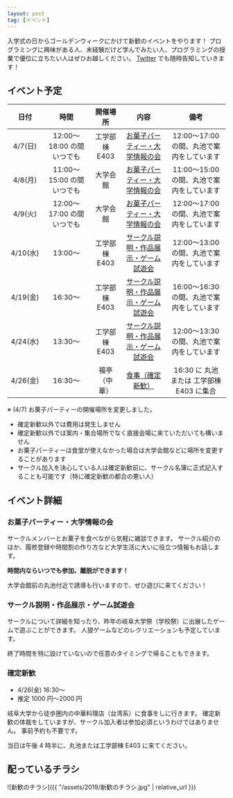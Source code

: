 ```yaml
---
layout: post
tag: [イベント]
---
```


入学式の日からゴールデンウィークにかけて新歓のイベントをやります！
プログラミングに興味がある人、未経験だけど学んでみたい人、プログラミングの授業で優位に立ちたい人はぜひお越しください。
[Twitter](https://twitter.com/prog_g) でも随時告知していきます！

## イベント予定

|   日付   |           時間            |   開催場所    |                                   内容                                    |                   備考                    |
| :------: | :-----------------------: | :-----------: | :-----------------------------------------------------------------------: | :---------------------------------------: |
| 4/7(日)  | 12:00〜18:00 の間いつでも | 工学部棟 E403 |      [お菓子パーティー・大学情報の会](#お菓子パーティー大学情報の会)      | 12:00〜17:00 の間、丸池で案内をしています |
| 4/8(月)  | 11:00〜15:00 の間いつでも |   大学会館    |      [お菓子パーティー・大学情報の会](#お菓子パーティー大学情報の会)      | 11:00〜15:00 の間、丸池で案内をしています |
| 4/9(火)  | 12:00〜17:00 の間いつでも |   大学会館    |      [お菓子パーティー・大学情報の会](#お菓子パーティー大学情報の会)      | 12:00〜17:00 の間、丸池で案内をしています |
| 4/10(水) |          13:00〜          | 工学部棟 E403 | [サークル説明・作品展示・ゲーム試遊会](#サークル説明作品展示ゲーム試遊会) | 12:00〜13:00 の間、丸池で案内をしています |
| 4/19(金) |          16:30〜          | 工学部棟 E403 | [サークル説明・作品展示・ゲーム試遊会](#サークル説明作品展示ゲーム試遊会) | 16:00〜16:30 の間、丸池で案内をしています |
| 4/24(水) |          13:30〜          | 工学部棟 E403 | [サークル説明・作品展示・ゲーム試遊会](#サークル説明作品展示ゲーム試遊会) | 12:00〜13:30 の間、丸池で案内をしています |
| 4/26(金) |          16:30〜          | 福亭（中華）  |                       [食事（確定新歓）](#確定新歓)                       | 16:30 に 丸池 または 工学部棟 E403 に集合 |

※ (4/7) お菓子パーティーの開催場所を変更しました。

- 確定新歓以外では費用は発生しません
- 確定新歓以外では案内・集合場所でなく直接会場に来ていただいても構いません
- お菓子パーティーは食堂が使えなかった場合は大学会館などに場所を変更することがあります
- サークル加入を決心している人は確定新歓前に、サークル名簿に正式記入することも可能です（特に確定新歓の都合の悪い人）

## イベント詳細

### お菓子パーティー・大学情報の会

サークルメンバーとお菓子を食べながら気軽に雑談できます。
サークル紹介のほか、履修登録や時間割の作り方など大学生活に大いに役立つ情報もお話します。

**時間内ならいつでも参加、離脱ができます！**

大学会館前の丸池付近で誘導も行いますので、ぜひ遊びに来てください！

### サークル説明・作品展示・ゲーム試遊会

サークルについて詳細を知ったり、昨年の岐阜大学祭（学校祭）に出展したゲームで遊ぶことができます。
人狼ゲームなどのレクリエーションも予定しています。

終了時間を特に設けていないので任意のタイミングで帰ることもできます。

### 確定新歓

- 4/26(金) 16:30〜
- 推定 1000 円〜2000 円

岐阜大学から徒歩圏内の中華料理店（台湾系）に食事をしに行きます。
確定新歓の体裁をしていますが、サークル加入者は参加必須というわけではありません。
事前予約も不要です。

当日は午後 4 時半に、丸池または工学部棟 E403 に来てください。

## 配っているチラシ

![新歓のチラシ]({{ "/assets/2019/新歓のチラシ.jpg" | relative_url }})
